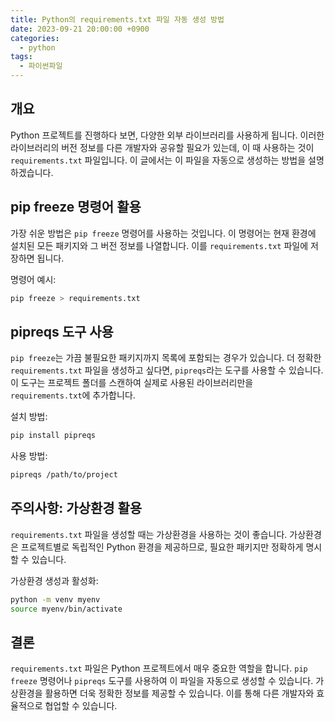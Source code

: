 ```yaml
---
title: Python의 requirements.txt 파일 자동 생성 방법
date: 2023-09-21 20:00:00 +0900
categories:
  - python
tags:
  - 파이썬파일
---
```


## 개요

Python 프로젝트를 진행하다 보면, 다양한 외부 라이브러리를 사용하게 됩니다. 이러한 라이브러리의 버전 정보를 다른 개발자와 공유할 필요가 있는데, 이 때 사용하는 것이 `requirements.txt` 파일입니다. 이 글에서는 이 파일을 자동으로 생성하는 방법을 설명하겠습니다.

## pip freeze 명령어 활용

가장 쉬운 방법은 `pip freeze` 명령어를 사용하는 것입니다. 이 명령어는 현재 환경에 설치된 모든 패키지와 그 버전 정보를 나열합니다. 이를 `requirements.txt` 파일에 저장하면 됩니다.

명령어 예시:
```bash
pip freeze > requirements.txt
```

## pipreqs 도구 사용

`pip freeze`는 가끔 불필요한 패키지까지 목록에 포함되는 경우가 있습니다. 더 정확한 `requirements.txt` 파일을 생성하고 싶다면, `pipreqs`라는 도구를 사용할 수 있습니다. 이 도구는 프로젝트 폴더를 스캔하여 실제로 사용된 라이브러리만을 `requirements.txt`에 추가합니다.

설치 방법:
```bash
pip install pipreqs
```

사용 방법:
```bash
pipreqs /path/to/project
```

## 주의사항: 가상환경 활용

`requirements.txt` 파일을 생성할 때는 가상환경을 사용하는 것이 좋습니다. 가상환경은 프로젝트별로 독립적인 Python 환경을 제공하므로, 필요한 패키지만 정확하게 명시할 수 있습니다.

가상환경 생성과 활성화:
```bash
python -m venv myenv
source myenv/bin/activate
```

## 결론

`requirements.txt` 파일은 Python 프로젝트에서 매우 중요한 역할을 합니다. `pip freeze` 명령어나 `pipreqs` 도구를 사용하여 이 파일을 자동으로 생성할 수 있습니다. 가상환경을 활용하면 더욱 정확한 정보를 제공할 수 있습니다. 이를 통해 다른 개발자와 효율적으로 협업할 수 있습니다.